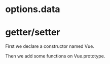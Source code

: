 
# options.data


# getter/setter



First we declare a constructor named Vue.

Then we add some functions on Vue.prototype.
